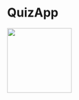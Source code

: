 # QuizApp
<p>
  <img src="https://user-images.githubusercontent.com/113052880/190861845-17219fe7-91c7-4838-8ea6-8168c3d45a3a.jpg" width="150">
</p>
